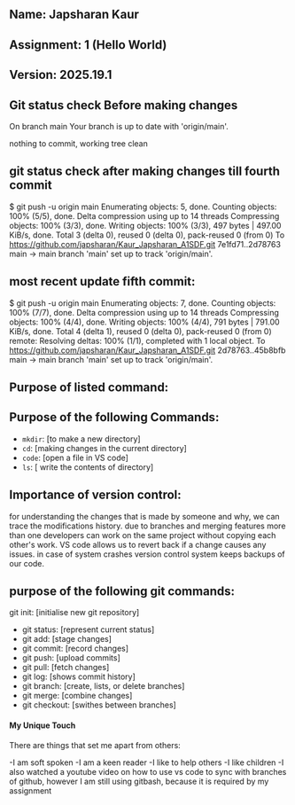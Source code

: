 ## Name: Japsharan Kaur
## Assignment: 1 (Hello World)
## Version: 2025.19.1

## Git status check Before making changes 
On branch main
Your branch is up to date with 'origin/main'.

nothing to commit, working tree clean


## git status check after making changes till fourth commit
$ git push -u origin main
Enumerating objects: 5, done.
Counting objects: 100% (5/5), done.
Delta compression using up to 14 threads
Compressing objects: 100% (3/3), done.
Writing objects: 100% (3/3), 497 bytes | 497.00 KiB/s, done.
Total 3 (delta 0), reused 0 (delta 0), pack-reused 0 (from 0)
To https://github.com/japsharan/Kaur_Japsharan_A1SDF.git
   7e1fd71..2d78763  main -> main
branch 'main' set up to track 'origin/main'.


## most recent update fifth commit:

$ git push -u origin main
Enumerating objects: 7, done.
Counting objects: 100% (7/7), done.
Delta compression using up to 14 threads
Compressing objects: 100% (4/4), done.
Writing objects: 100% (4/4), 791 bytes | 791.00 KiB/s, done.
Total 4 (delta 1), reused 0 (delta 0), pack-reused 0 (from 0)
remote: Resolving deltas: 100% (1/1), completed with 1 local object.
To https://github.com/japsharan/Kaur_Japsharan_A1SDF.git
   2d78763..45b8bfb  main -> main
branch 'main' set up to track 'origin/main'.


## Purpose of listed command:
## Purpose of the following Commands:

- `mkdir`: [to make a new directory]
- `cd`: [making changes in the current directory]
- `code`: [open a file in VS code]
- `ls`: [ write the contents of directory]
## Importance of version control:

for understanding the changes that is made by someone  and why, we can trace the modifications history.
due to branches and merging features more than one developers can work on the same project without copying each other's work.
VS code allows us to revert back if a change causes any issues.
in case of system crashes version control system keeps backups of our code.
## purpose of the following git commands:

git init: [initialise new git repository]
- git status: [represent current status]
- git add: [stage changes]
- git commit: [record changes]
- git push: [upload commits]
- git pull: [fetch changes]
- git log: [shows commit history]
- git branch: [create, lists, or delete branches]
- git merge: [combine changes]
- git checkout: [swithes between branches]


#### My Unique Touch

There are things that set me apart from others:

-I am soft spoken
-I am a keen reader
-I like to help others
-I like children
-I also watched a youtube video on how to use vs code to sync with branches of github,
however I am still using gitbash, because it is required by my assignment